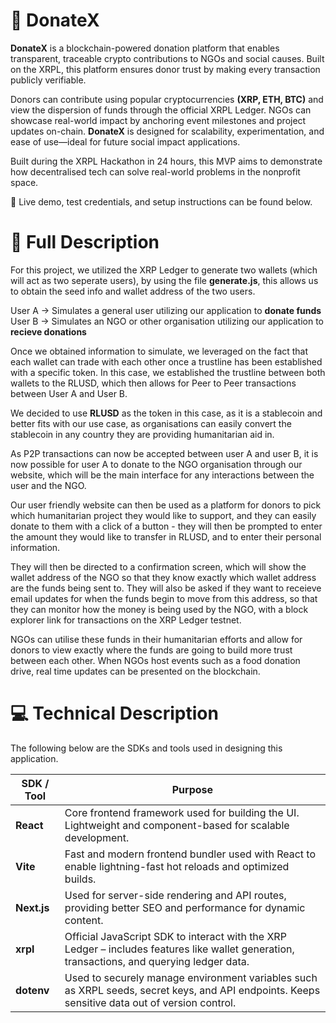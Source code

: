 # 🚀 DonateX

**DonateX** is a blockchain-powered donation platform that enables transparent, traceable crypto contributions to NGOs and social causes. Built on the XRPL, this platform ensures donor trust by making every transaction publicly verifiable.

Donors can contribute using popular cryptocurrencies **(XRP, ETH, BTC)** and view the dispersion of funds through the official XRPL Ledger. NGOs can showcase real-world impact by anchoring event milestones and project updates on-chain. **DonateX** is designed for scalability, experimentation, and ease of use—ideal for  future social impact applications.

Built during the XRPL Hackathon in 24 hours, this MVP aims to demonstrate how decentralised tech can solve real-world problems in the nonprofit space.

🔗 Live demo, test credentials, and setup instructions can be found below.


# 🎯 Full Description

For this project, we utilized the XRP Ledger to generate two wallets (which will act as two seperate users), by using the file **generate.js**, this allows us to obtain the seed info and wallet address of the two users. 

User A -> Simulates a general user utilizing our application to **donate funds**
User B -> Simulates an NGO or other organisation utilizing our application to **recieve donations**

Once we obtained information to simulate, we leveraged on the fact that each wallet can trade with each other once a trustline has been established with a specific token. In this case, we established the trustline between both wallets to the RLUSD, which then allows for Peer to Peer transactions between User A and User B.

We decided to use **RLUSD** as the token in this case, as it is a stablecoin and better fits with our use case, as organisations can easily convert the stablecoin in any country they are providing humanitarian aid in. 

As P2P transactions can now be accepted between user A and user B, it is now possible for user A to donate to the NGO organisation through our website, which will be the main interface for any interactions between the user and the NGO. 

Our user friendly website can then be used as a platform for donors to pick which humanitarian project they would like to support, and they can easily donate to them with a click of a button - they will then be prompted to enter the amount they would like to transfer in RLUSD, and to enter their personal information. 

They will then be directed to a confirmation screen, which will show the wallet address of the NGO so that they know exactly which wallet address are the funds being sent to. They will also be asked if they want to receieve email updates for when the funds begin to move from this address, so that they can monitor how the money is being used by the NGO, with a block explorer link for transactions on the XRP Ledger testnet. 

NGOs can utilise these funds in their humanitarian efforts and allow for donors to view exactly where the funds are going to build more trust between each other. When NGOs host events such as a food donation drive, real time updates can be presented on the blockchain.

# 💻 Technical Description

The following below are the SDKs and tools used in designing this application.

| SDK / Tool  | Purpose                                                                                                                                        |
| ----------- | ---------------------------------------------------------------------------------------------------------------------------------------------- |
| **React**   | Core frontend framework used for building the UI. Lightweight and component-based for scalable development.                                    |
| **Vite**    | Fast and modern frontend bundler used with React to enable lightning-fast hot reloads and optimized builds.                                    |
| **Next.js** | Used for server-side rendering and API routes, providing better SEO and performance for dynamic content.                                       |
| **xrpl**    | Official JavaScript SDK to interact with the XRP Ledger – includes features like wallet generation, transactions, and querying ledger data.    |
| **dotenv**  | Used to securely manage environment variables such as XRPL seeds, secret keys, and API endpoints. Keeps sensitive data out of version control. |









